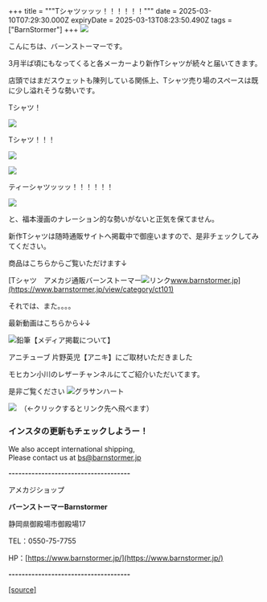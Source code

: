 +++
title = """Tシャツッッッ！！！！！！"""
date = 2025-03-10T07:29:30.000Z
expiryDate = 2025-03-13T08:23:50.490Z
tags = ["BarnStormer"]
+++
[![](https://stat.ameba.jp/user_images/20231023/16/barnstormer-go/b2/03/p/o0420015015354743273.png)](https://ameblo.jp/barnstormer-go/entry-12825670498.html)

こんにちは、バーンストーマーです。

3月半ば頃にもなってくると各メーカーより新作Tシャツが続々と届いてきます。

店頭ではまだスウェットも陳列している関係上、Tシャツ売り場のスペースは既に少し溢れそうな勢いです。

Tシャツ！

[![](https://stat.ameba.jp/user_images/20250310/16/barnstormer-go/ef/c4/j/o0700046615553037420.jpg)](https://stat.ameba.jp/user_images/20250310/16/barnstormer-go/ef/c4/j/o0700046615553037420.jpg)

Tシャツ！！！

[![](https://stat.ameba.jp/user_images/20250310/16/barnstormer-go/b5/49/j/o0700046615553037419.jpg)](https://stat.ameba.jp/user_images/20250310/16/barnstormer-go/b5/49/j/o0700046615553037419.jpg)

[![](https://stat.ameba.jp/user_images/20250310/16/barnstormer-go/2c/1f/j/o0700046615553037421.jpg)](https://stat.ameba.jp/user_images/20250310/16/barnstormer-go/2c/1f/j/o0700046615553037421.jpg)

ティーシャツッッッ！！！！！！

[![](https://stat.ameba.jp/user_images/20250310/16/barnstormer-go/12/64/j/o0700046615553037417.jpg)](https://stat.ameba.jp/user_images/20250310/16/barnstormer-go/12/64/j/o0700046615553037417.jpg)

と、福本漫画のナレーション的な勢いがないと正気を保てません。

新作Tシャツは随時通販サイトへ掲載中で御座いますので、是非チェックしてみてください。

商品はこちらからご覧いただけます↓

[Tシャツ　アメカジ通販バーンストーマー![リンク](https://c.stat100.ameba.jp/ameblo/symbols/v3.20.0/svg/gray/editor_link.svg)www.barnstormer.jp](https://www.barnstormer.jp/view/category/ct101)

それでは、また。。。。

最新動画はこちらから↓↓

![鉛筆](https://stat100.ameba.jp/blog/ucs/img/char/char3/519.png)【メディア掲載について】

アニチューブ 片野英児【アニキ】にご取材いただきました

モヒカン小川のレザーチャンネルにてご紹介いただいてます。

是非ご覧ください ![グラサンハート](https://stat100.ameba.jp/blog/ucs/img/char/char3/148.png)

[![](https://stat.ameba.jp/user_images/20230412/16/barnstormer-go/6a/23/p/o0108010815269242493.png)](https://www.instagram.com/barnstormer_daily/)　（←クリックするとリンク先へ飛べます）

### インスタの更新もチェックしようー！

We also accept international shipping,  
Please contact us at bs@barnstormer.jp

**\-------------------------------------**

アメカジショップ

**バーンストーマーBarnstormer**

静岡県御殿場市御殿場17

TEL：0550-75-7755

HP：[https://www.barnstormer.jp/](https://www.barnstormer.jp/)

**\-------------------------------------**

[[source]](https://ameblo.jp/barnstormer-go/entry-12889403178.html)

